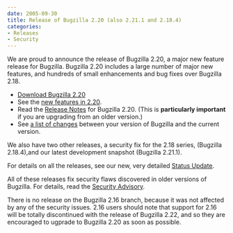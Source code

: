 ```yaml
---
date: 2005-09-30
title: Release of Bugzilla 2.20 (also 2.21.1 and 2.18.4)
categories:
- Releases
- Security
---
```


We are proud to announce the release of Bugzilla 2.20, a major new feature release for Bugzilla. Bugzilla 2.20 includes a large number of major new features, and hundreds of small enhancements and bug fixes over Bugzilla 2.18.

*   [Download Bugzilla 2.20](/download/#220)
*   See the [new features in 2.20](/releases/2.20/).
*   Read the [Release Notes](/releases/2.20/) for Bugzilla 2.20\. (This is **particularly important** if you are upgrading from an older version.)
*   See [a list of changes](https://github.com/bugzilla/bugzilla/compare/2.20) between your version of Bugzilla and the current version.

We also have two other releases, a security fix for the 2.18 series, (Bugzilla 2.18.4),and our latest development snapshot (Bugzilla 2.21.1).

For details on all the releases, see our new, very detailed [Status Update](/blog/2005/09/30/status-update).

All of these releases fix security flaws discovered in older versions of Bugzilla. For details, read the [Security Advisory](/security/2.18.3/).

There is no release on the Bugzilla 2.16 branch, because it was not affected by any of the security issues. 2.16 users should note that support for 2.16 will be totally discontinued with the release of Bugzilla 2.22, and so they are encouraged to ugprade to Bugzilla 2.20 as soon as possible.

